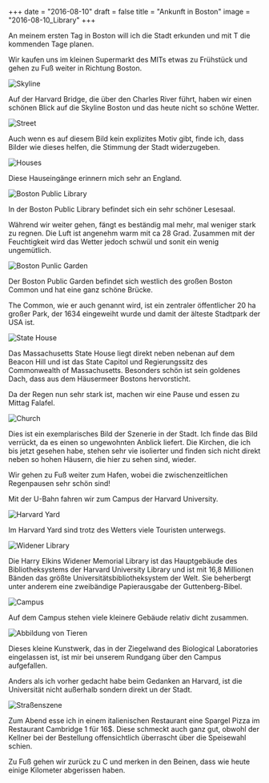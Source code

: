 +++
date = "2016-08-10"
draft = false
title = "Ankunft in Boston"
image = "2016-08-10_Library"
+++

An meinem ersten Tag in Boston 
will ich die Stadt erkunden und mit T die 
kommenden Tage planen.

Wir kaufen uns im kleinen Supermarkt des MITs
etwas zu Frühstück und gehen zu Fuß weiter 
in Richtung Boston. 

![Skyline](/images/2016-08-10_Skyline.jpg)

Auf der Harvard Bridge, die über den 
Charles River führt, haben wir einen schönen 
Blick auf die Skyline Boston und das heute nicht so schöne Wetter. 

![Street](/images/2016-08-10_Street.jpg)

Auch wenn es auf diesem Bild kein explizites Motiv gibt, finde ich, dass Bilder wie dieses
helfen, die Stimmung der Stadt widerzugeben. 

![Houses](/images/2016-08-10_Houses.jpg)

Diese Hauseingänge erinnern mich sehr an England. 

![Boston Public Library](/images/2016-08-10_Library.jpg)

In der Boston Public Library befindet sich ein
sehr schöner Lesesaal. 

Während wir weiter gehen, fängt es beständig
mal mehr, mal weniger stark zu regnen.
Die Luft ist angenehm warm mit ca 28 Grad. 
Zusammen mit der Feuchtigkeit wird das Wetter jedoch schwül und sonit ein wenig ungemütlich. 

![Boston Punlic Garden](/images/2016-08-10_Park.jpg)

Der Boston Public Garden befindet sich westlich des großen Boston Common und hat
eine ganz schöne Brücke. 

The Common, wie er auch genannt wird, ist
ein zentraler öffentlicher 
20 ha großer Park, der 1634 
eingeweiht wurde und damit der älteste 
Stadtpark der USA ist. 

![State House](/images/2016-08-10_Gold.jpg)

Das Massachusetts State House liegt direkt 
neben nebenan auf dem Beacon Hill und 
ist das State Capitol und Regierungssitz 
des Commonwealth of Massachusetts. 
Besonders schön ist sein goldenes Dach, 
dass aus dem Häusermeer Bostons hervorsticht. 

Da der Regen nun sehr stark ist, machen wir
eine Pause und essen zu Mittag Falafel. 

![Church](/images/2016-08-10_Church.jpg)

Dies ist ein exemplarisches Bild der Szenerie
in der Stadt. 
Ich finde das Bild verrückt, da es einen so ungewohnten Anblick liefert.
Die Kirchen, die ich bis jetzt gesehen habe, stehen sehr vie isolierter 
und finden sich nicht direkt neben so hohen Häusern, die hier zu sehen sind, wieder.

Wir gehen zu Fuß weiter zum Hafen, wobei
die zwischenzeitlichen Regenpausen sehr schön sind!

Mit der U-Bahn fahren wir zum Campus der Harvard University. 

![Harvard Yard](/images/2016-08-10_Harvard.jpg)

Im Harvard Yard sind trotz des Wetters 
viele Touristen unterwegs. 

![Widener Library](/images/2016-08-10_Widener-Library.jpg)

Die Harry Elkins Widener Memorial Library
ist das Hauptgebäude des Bibliotheksystems der Harvard University Library
und ist mit 16,8 Millionen Bänden das größte Universitätsbibliotheksystem der Welt. 
Sie beherbergt unter anderem eine zweibändige Papierausgabe der Guttenberg-Bibel. 

![Campus](/images/2016-08-10_Campus.jpg)

Auf dem Campus stehen viele kleinere Gebäude 
relativ dicht zusammen. 

![Abbildung von Tieren](/images/2016-08-10_Animals.jpg)

Dieses kleine Kunstwerk, das in der Ziegelwand 
des Biological Laboratories eingelassen ist, 
ist mir bei unserem Rundgang über den Campus aufgefallen. 

Anders als ich vorher gedacht habe beim Gedanken an Harvard, 
ist die Universität nicht außerhalb sondern direkt un der Stadt. 


![Straßenszene](/images/2016-08-10_Flag.jpg)

Zum Abend esse ich in einem italienischen
Restaurant eine Spargel Pizza im Restaurant Cambridge 1 für 16$. Diese schmeckt auch ganz gut, obwohl der Kellner bei der Bestellung offensichtlich überrascht über die Speisewahl schien. 

Zu Fuß gehen wir zurück zu C und merken in 
den Beinen, dass wie heute einige Kilometer abgerissen haben. 